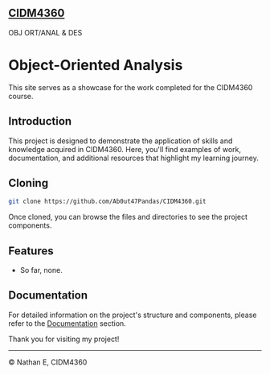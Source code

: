 ## [CIDM4360](https://github.com/Ab0ut47Pandas/CIDM4360)
OBJ ORT/ANAL &amp; DES

# Object-Oriented Analysis

This site serves as a showcase for the work completed for the CIDM4360 course.

## Introduction

This project is designed to demonstrate the application of skills and knowledge acquired in CIDM4360. Here, you'll find examples of work, documentation, and additional resources that highlight my learning journey.

## Cloning

```bash
git clone https://github.com/Ab0ut47Pandas/CIDM4360.git
```

Once cloned, you can browse the files and directories to see the project components.

## Features

- So far, none.


## Documentation

For detailed information on the project's structure and components, please refer to the [Documentation](/CHANGELOG.md) section.

Thank you for visiting my project!

---

© Nathan E, CIDM4360
